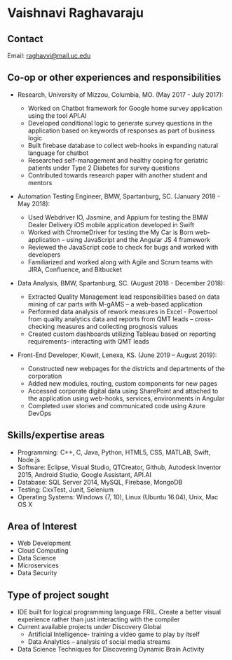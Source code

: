 # Vaishnavi Raghavaraju

## Contact 
Email: raghavvi@mail.uc.edu

## Co-op or other experiences and responsibilities 
* Research, University of Mizzou, Columbia, MO. (May 2017 - July 2017):
    * Worked on Chatbot framework for Google home survey application using the tool API.AI
    * Developed conditional logic to generate survey questions in the application based on keywords of responses as part of business logic
    * Built firebase database to collect web-hooks in expanding natural language for chatbot
    * Researched self-management and healthy coping for geriatric patients under Type 2 Diabetes for survey questions
    * Contributed towards research paper with another student and mentors

* Automation Testing Engineer, BMW, Spartanburg, SC. (January 2018 - May 2018):
    * Used Webdriver IO, Jasmine, and Appium for testing the BMW Dealer Delivery iOS mobile application developed in Swift
    * Worked with ChromeDriver for testing the My Car is Born web-application – using JavaScript and the Angular JS 4 framework
    * Reviewed the JavaScript code to check for bugs and worked with developers
    * Familiarized and worked along with Agile and Scrum teams with JIRA, Confluence, and Bitbucket

* Data Analysis, BMW, Spartanburg, SC. (August 2018 - December 2018):  
    * Extracted Quality Management lead responsibilities based on data mining of car parts with M-gAMS – a web-based application
    * Performed data analysis of rework measures in Excel - Powertool from quality analytics data and reports from QMT leads – cross-checking measures and collecting prognosis values
    * Created custom dashboards utilizing Tableau based on reporting requirements– interacting with QMT leads

* Front-End Developer, Kiewit, Lenexa, KS. (June 2019 – August 2019):
    * Constructed new webpages for the districts and departments of the corporation
    * Added new modules, routing, custom components for new pages
    * Accessed corporate digital data using SharePoint and attached to the application using web-hooks, services, environments in Angular
    * Completed user stories and communicated code using Azure DevOps

## Skills/expertise areas
* Programming: C++, C, Java, Python, HTML5, CSS, MATLAB, Swift, Node.js
* Software: Eclipse, Visual Studio, QTCreator, Github, Autodesk Inventor 2015, Android Studio, Google Assistant, API.AI 
* Database: SQL Server 2014, MySQL, Firebase, MongoDB 
* Testing: CxxTest, Junit, Selenium
* Operating Systems: Windows (7, 10), Linux (Ubuntu 16.04), Unix, Mac OS X

## Area of Interest
* Web Development
* Cloud Computing
* Data Science
* Microservices
* Data Security

## Type of project sought
* IDE built for logical programming language FRIL. Create a better visual experience rather than just interacting with the compiler
* Current available projects under Discovery Global
    * Artificial Intelligence- training a video game to play by itself
    * Data Analytics – analysis of social media streams
* Data Science Techniques for Discovering Dynamic Brain Activity
